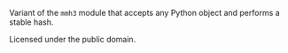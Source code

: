 Variant of the `mmh3` module that accepts any Python object and performs a stable hash.

Licensed under the public domain.